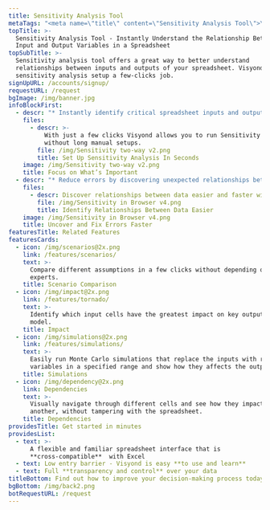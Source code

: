 ```yaml
---
title: Sensitivity Analysis Tool
metaTags: "<meta name=\"title\" content=\"Sensitivity Analysis Tool\">\r\n\r\n<meta name=\"description\" content=\"Instantly understand the relationship between input and output variables in a spreadsheet with visyond’s sensitivity analysis tool.\">\r\n\r\n<meta name=\"keywords\" content=\"sensitivity analysis tool,sensitivity analysis software\">"
topTitle: >-
  Sensitivity Analysis Tool - Instantly Understand the Relationship Between
  Input and Output Variables in a Spreadsheet
topSubTitle: >-
  Sensitivity analysis tool offers a great way to better understand
  relationships between inputs and outputs of your spreadsheet. Visyond makes
  sensitivity analysis setup a few-clicks job.
signUpURL: /accounts/signup/
requestURL: /request
bgImage: /img/banner.jpg
infoBlockFirst:
  - descr: "* Instantly identify critical spreadsheet inputs and outputs\r\n* Isolate and focus on important variables to save time and effort\r\n* Easily setup one-way sensitivity analysis where only one input variable is changed, or a two-way sensitivity analysis where two input variables are changed at the same time\r\n* Make the most out of sensitivity analysis and run it after [Impact (Tornado) analysis](/features/tornado/) which will help you identify the most significant variables"
    files:
      - descr: >-
          With just a few clicks Visyond allows you to run Sensitivity analysis
          without long manual setups.
        file: /img/Sensitivity two-way v2.png
        title: Set Up Sensitivity Analysis In Seconds
    image: /img/Sensitivity two-way v2.png
    title: Focus on What’s Important
  - descr: "* Reduce errors by discovering unexpected relationships between inputs and outputs of your model\r\n* Simplify models by eliminating variables which have no significant impact on the output\r\n"
    files:
      - descr: Discover relationships between data easier and faster with Visyond.
        file: /img/Sensitivity in Browser v4.png
        title: Identify Relationships Between Data Easier
    image: /img/Sensitivity in Browser v4.png
    title: Uncover and Fix Errors Faster
featuresTitle: Related Features
featuresCards:
  - icon: /img/scenarios@2x.png
    link: /features/scenarios/
    text: >-
      Compare different assumptions in a few clicks without depending on
      experts.
    title: Scenario Comparison
  - icon: /img/impact@2x.png
    link: /features/tornado/
    text: >-
      Identify which input cells have the greatest impact on key outputs of your
      model.
    title: Impact
  - icon: /img/simulations@2x.png
    link: /features/simulations/
    text: >-
      Easily run Monte Carlo simulations that replace the inputs with random
      variables in a specified range and show how they affects the output.
    title: Simulations
  - icon: /img/dependency@2x.png
    link: Dependencies
    text: >-
      Visually navigate through different cells and see how they impact one
      another, without tampering with the spreadsheet.
    title: Dependencies
providesTitle: Get started in minutes
providesList:
  - text: >-
      A flexible and familiar spreadsheet interface that is
      **cross-compatible**  with Excel
  - text: Low entry barrier - Visyond is easy **to use and learn**
  - text: Full **transparency and control** over your data
titleBottom: Find out how to improve your decision-making process today
bgBottom: /img/back2.png
botRequestURL: /request
---
```


